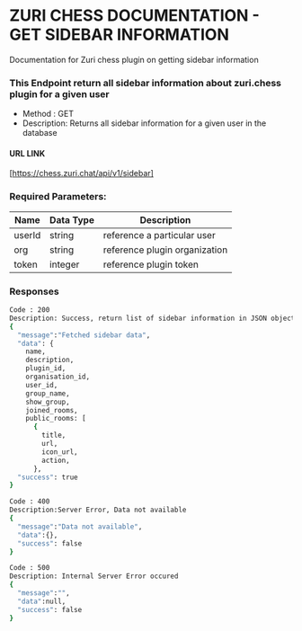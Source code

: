 # ZURI CHESS DOCUMENTATION - GET SIDEBAR INFORMATION

Documentation for Zuri chess plugin on getting sidebar information

###  This Endpoint return all sidebar information about zuri.chess plugin for a given user

- Method : GET
- Description: Returns all sidebar information for a given user in the database

#### URL LINK
[https://chess.zuri.chat/api/v1/sidebar]

### Required Parameters: 
  | Name | Data Type | Description
  |------| --------- |------------ |
  | userId | string | reference a particular user
  | org | string | reference plugin organization
  | token | integer | reference plugin token

### Responses
``` sh
Code : 200
Description: Success, return list of sidebar information in JSON object format
{
  "message":"Fetched sidebar data",
  "data": {
    name,
    description,
    plugin_id,
    organisation_id,
    user_id,
    group_name,
    show_group,
    joined_rooms,
    public_rooms: [
      {
        title,
        url,
        icon_url,
        action,
      },
  "success": true
}

Code : 400
Description:Server Error, Data not available
{
  "message":"Data not available",
  "data":{},
  "success": false
}

Code : 500
Description: Internal Server Error occured
{
  "message":"",
  "data":null,
  "success": false
}